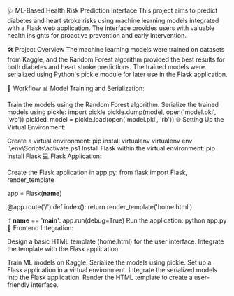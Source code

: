 🩺 ML-Based Health Risk Prediction Interface
This project aims to predict diabetes and heart stroke risks using machine learning models integrated with a Flask web application. The interface provides users with valuable health insights for proactive prevention and early intervention.

🛠️ Project Overview
The machine learning models were trained on datasets from Kaggle, and the Random Forest algorithm provided the best results for both diabetes and heart stroke predictions. The trained models were serialized using Python's pickle module for later use in the Flask application.

🚀 Workflow
📊 Model Training and Serialization:

Train the models using the Random Forest algorithm.
Serialize the trained models using pickle:
import pickle
pickle.dump(model, open('model.pkl', 'wb'))
pickled_model = pickle.load(open('model.pkl', 'rb'))
🌐 Setting Up the Virtual Environment:

Create a virtual environment:
pip install virtualenv
virtualenv env
.\env\Scripts\activate.ps1
Install Flask within the virtual environment:
pip install Flask
💻 Flask Application:

Create the Flask application in app.py:
from flask import Flask, render_template

app = Flask(__name__)

@app.route('/')
def index():
    return render_template('home.html')

if __name__ == '__main__':
    app.run(debug=True)
Run the application:
python app.py
🎨 Frontend Integration:

Design a basic HTML template (home.html) for the user interface.
Integrate the template with the Flask application.

Train ML models on Kaggle.
Serialize the models using pickle.
Set up a Flask application in a virtual environment.
Integrate the serialized models into the Flask application.
Render the HTML template to create a user-friendly interface.

